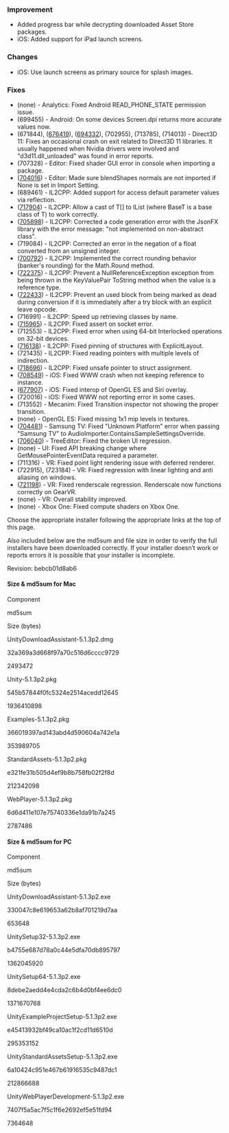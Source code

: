 ### Improvement

*   Added progress bar while decrypting downloaded Asset Store packages.
*   iOS: Added support for iPad launch screens.

### Changes

*   iOS: Use launch screens as primary source for splash images.

### Fixes

*   (none) - Analytics: Fixed Android READ\_PHONE\_STATE permission issue.
*   (699455) - Android: On some devices Screen.dpi returns more accurate values now.
*   (671844), ([676419](http://issuetracker.unity3d.com/issues/standalone-crashes-on-application-dot-quit-if-deferred-mode-is-used-with-a-high-resolution)), ([694332](http://issuetracker.unity3d.com/issues/crash-on-exit-for-windows-64-bit-standalone-players)), (702955), (713785), (714013) - Direct3D 11: Fixes an occasional crash on exit related to Direct3D 11 libraries. It usually happened when Nvidia drivers were involved and "d3d11.dll\_unloaded" was found in error reports.
*   (707328) - Editor: Fixed shader GUI error in console when importing a package.
*   ([704016](http://issuetracker.unity3d.com/issues/model-crash-when-model-with-blendshapes-has-normals-set-to-none-in-import-settings)) - Editor: Made sure blendShapes normals are not imported if None is set in Import Setting.
*   (689461) - IL2CPP: Added support for access default parameter values via reflection.
*   ([717904](http://issuetracker.unity3d.com/issues/il2cpp-t-doesnt-implement-ilist)) - IL2CPP: Allow a cast of T\[\] to IList (where BaseT is a base class of T) to work correctly.
*   ([705898](http://issuetracker.unity3d.com/issues/building-il2cpp-which-includes-the-jsonfx-library-throws-not-implemented-on-non-abstract-class)) - IL2CPP: Corrected a code generation error with the JsonFX library with the error message: "not implemented on non-abstract class".
*   (719084) - IL2CPP: Corrected an error in the negation of a float converted from an unsigned integer.
*   ([700792](http://issuetracker.unity3d.com/issues/il2cpp-mathf-dot-roundtoint-method-doesnt-work-correctly)) - IL2CPP: Implemented the correct rounding behavior (banker's rounding) for the Math.Round method.
*   ([722375](http://issuetracker.unity3d.com/issues/il2cpp-keyvaluepair-throws-nullreferenceexception-and-crashes)) - IL2CPP: Prevent a NullReferenceException exception from being thrown in the KeyValuePair ToString method when the value is a reference type.
*   ([722433](http://issuetracker.unity3d.com/issues/il2cpp-error-in-xcode)) - IL2CPP: Prevent an used block from being marked as dead during conversion if it is immediately after a try block with an explicit leave opcode.
*   (716991) - IL2CPP: Speed up retrieving classes by name.
*   ([715965](http://issuetracker.unity3d.com/issues/ulink-crash-the-ios-player-when-using-il2cpp)) - IL2CPP: Fixed assert on socket error.
*   (712553) - IL2CPP: Fixed error when using 64-bit Interlocked operations on 32-bit devices.
*   ([716138](http://issuetracker.unity3d.com/issues/ios-gchandle-dot-alloc-throws-error-on-il2cpp-build)) - IL2CPP: Fixed pinning of structures with ExplicitLayout.
*   (721435) - IL2CPP: Fixed reading pointers with multiple levels of indirection.
*   ([718696](http://issuetracker.unity3d.com/issues/il2cpp-fails-to-convert-unsafe-void-star-to-a-struct-pointer-type)) - IL2CPP: Fixed unsafe pointer to struct assignment.
*   ([708549](http://issuetracker.unity3d.com/issues/www-ios-creating-a-www-request-without-saving-a-reference-to-it-triggers-a-crash)) - iOS: Fixed WWW crash when not keeping reference to instance.
*   ([677907](http://issuetracker.unity3d.com/issues/ios-player-crashes-when-using-dictation-on-ios-7)) - iOS: Fixed interop of OpenGL ES and Siri overlay.
*   (720016) - iOS: Fixed WWW not reporting error in some cases.
*   (713552) - Mecanim: Fixed Transition inspector not showing the proper transition.
*   (none) - OpenGL ES: Fixed missing 1x1 mip levels in textures.
*   ([704481](http://issuetracker.unity3d.com/issues/unity5-audioimporter-dot-containssamplesettingsoverride-error-samsung-tv)) - Samsung TV: Fixed "Unknown Platform" error when passing "Samsung TV" to AudioImporter.ContainsSampleSettingsOverride.
*   ([706040](http://issuetracker.unity3d.com/issues/treecreator-trees-nodes-dont-have-parameters)) - TreeEditor: Fixed the broken UI regression.
*   (none) - UI: Fixed API breaking change where GetMousePointerEventData required a parameter.
*   (711316) - VR: Fixed point light rendering issue with deferred renderer.
*   (722915), (723184) - VR: Fixed regression with linear lighting and anti aliasing on windows.
*   ([721198](http://issuetracker.unity3d.com/issues/vr-decreasing-the-renderscale-results-in-tearing-in-right-eye)) - VR: Fixed renderscale regression. Renderscale now functions correctly on GearVR.
*   (none) - VR: Overall stability improved.
*   (none) - Xbox One: Fixed compute shaders on Xbox One.

Choose the appropriate installer following the appropriate links at the top of this page.

Also included below are the md5sum and file size in order to verify the full installers have been downloaded correctly. If your installer doesn’t work or reports errors it is possible that your installer is incomplete.

Revision: bebcb01d8ab6

#### Size & md5sum for Mac

Component

md5sum

Size (bytes)

UnityDownloadAssistant-5.1.3p2.dmg

32a369a3d668f97a70c516d6cccc9729

2493472

Unity-5.1.3p2.pkg

545b57844f0fc5324e2514acedd12645

1936410898

Examples-5.1.3p2.pkg

366019397ad143abd4d590604a742e1a

353989705

StandardAssets-5.1.3p2.pkg

e321fe31b505d4ef9b8b758fb02f2f8d

212342098

WebPlayer-5.1.3p2.pkg

6d6d411e107e75740336e1da91b7a245

2787486

#### Size & md5sum for PC

Component

md5sum

Size (bytes)

UnityDownloadAssistant-5.1.3p2.exe

330047c8e619653a62b8af701219d7aa

653648

UnitySetup32-5.1.3p2.exe

b4755e687d78a0c44e5dfa70db895797

1362045920

UnitySetup64-5.1.3p2.exe

8debe2aedd4e4cda2c6b4d0bf4ee6dc0

1371670768

UnityExampleProjectSetup-5.1.3p2.exe

e45413932bf49ca10ac1f2cd11d6510d

295353152

UnityStandardAssetsSetup-5.1.3p2.exe

6a10424c951e467b61916535c9487dc1

212866688

UnityWebPlayerDevelopment-5.1.3p2.exe

7407f5a5ac7f5c1f6e2692ef5e51fd94

7364648